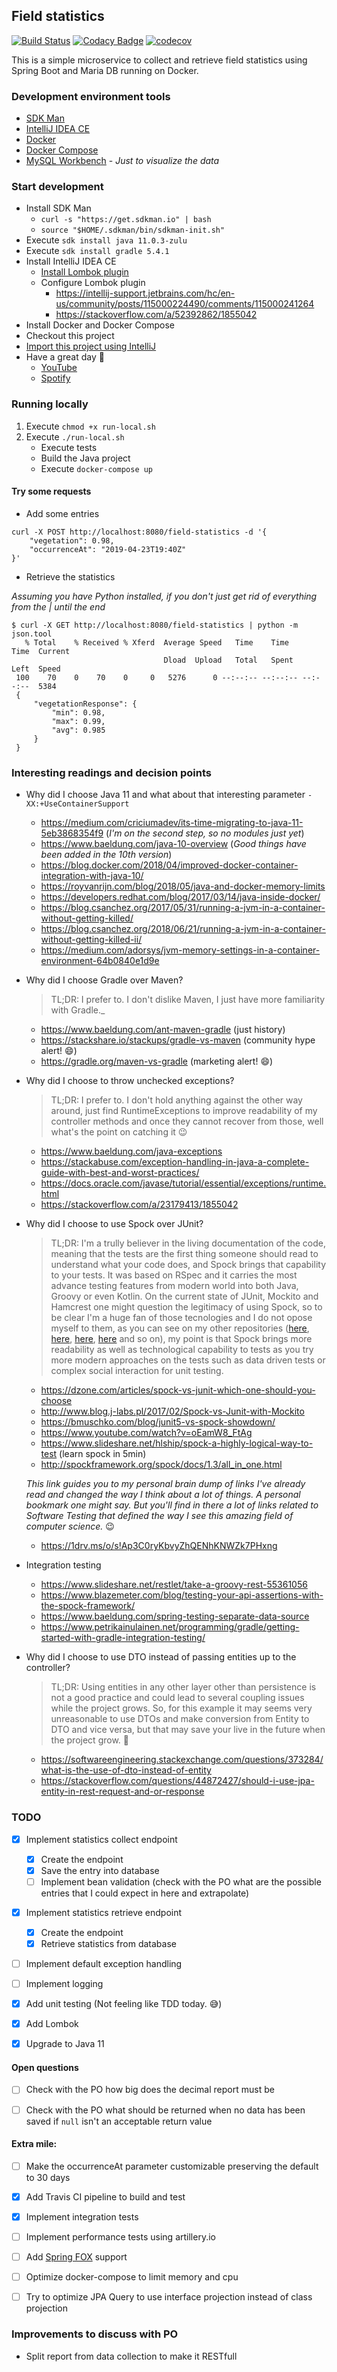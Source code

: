 ## Field statistics

[![Build Status](https://travis-ci.org/danielpsf/fields-statistics.svg?branch=master)](https://travis-ci.org/danielpsf/fields-statistics)
[![Codacy Badge](https://api.codacy.com/project/badge/Grade/30207d739ffd4aa9a05aa1b86ba45d97)](https://app.codacy.com/app/danielpsf/fields-statistics?utm_source=github.com&utm_medium=referral&utm_content=danielpsf/fields-statistics&utm_campaign=Badge_Grade_Dashboard)
[![codecov](https://codecov.io/gh/danielpsf/fields-statistics/branch/master/graph/badge.svg)](https://codecov.io/gh/danielpsf/fields-statistics)

This is a simple microservice to collect and retrieve field statistics using Spring Boot and Maria DB running on Docker.



### Development environment tools

- [SDK Man](https://sdkman.io/) 
- [IntelliJ IDEA CE](https://www.jetbrains.com/idea/download)
- [Docker](https://docs.docker.com/install/)
- [Docker Compose](https://docs.docker.com/compose/install/)
- [MySQL Workbench](https://dev.mysql.com/downloads/workbench/) - _Just to visualize the data_


### Start development

- Install SDK Man
    - `curl -s "https://get.sdkman.io" | bash`
    - `source "$HOME/.sdkman/bin/sdkman-init.sh"`
- Execute `sdk install java 11.0.3-zulu`
- Execute `sdk install gradle 5.4.1`
- Install IntelliJ IDEA CE
    - [Install Lombok plugin](https://projectlombok.org/setup/intellij)
    - Configure Lombok plugin
        - https://intellij-support.jetbrains.com/hc/en-us/community/posts/115000224490/comments/115000241264
        - https://stackoverflow.com/a/52392862/1855042
- Install Docker and Docker Compose
- Checkout this project
- [Import this project using IntelliJ](https://www.jetbrains.com/help/idea/gradle.html#gradle_import_project_start)
- Have a great day :grimacing:
    - [YouTube](https://www.youtube.com/watch?v=-crsuEOlUO0&list=PLuIL0d4Qk6YOWHEmesQC1FNYM4bJ5jPWJ)
    - [Spotify](https://open.spotify.com/playlist/37i9dQZF1DX7KNKjOK0o75)

### Running locally

1. Execute `chmod +x run-local.sh`
2. Execute `./run-local.sh`
    - Execute tests
    - Build the Java project
    - Execute `docker-compose up`

#### Try some requests

- Add some entries

```
curl -X POST http://localhost:8080/field-statistics -d '{
    "vegetation": 0.98,
    "occurrenceAt": "2019-04-23T19:40Z"
}'
```

- Retrieve the statistics

_Assuming you have Python installed, if you don't just get rid of everything from the | until the end_

```
$ curl -X GET http://localhost:8080/field-statistics | python -m json.tool
   % Total    % Received % Xferd  Average Speed   Time    Time     Time  Current
                                  Dload  Upload   Total   Spent    Left  Speed
 100    70    0    70    0     0   5276      0 --:--:-- --:--:-- --:--:--  5384
 {
     "vegetationResponse": {
         "min": 0.98,
         "max": 0.99,
         "avg": 0.985
     }
 }
```

### Interesting readings and decision points

- Why did I choose Java 11 and what about that interesting parameter `-XX:+UseContainerSupport`
    - https://medium.com/criciumadev/its-time-migrating-to-java-11-5eb3868354f9 (_I'm on the second step, so no modules just yet_)
    - https://www.baeldung.com/java-10-overview (_Good things have been added in the 10th version_)
    - https://blog.docker.com/2018/04/improved-docker-container-integration-with-java-10/
    - https://royvanrijn.com/blog/2018/05/java-and-docker-memory-limits
    - https://developers.redhat.com/blog/2017/03/14/java-inside-docker/
    - https://blog.csanchez.org/2017/05/31/running-a-jvm-in-a-container-without-getting-killed/
    - https://blog.csanchez.org/2018/06/21/running-a-jvm-in-a-container-without-getting-killed-ii/
    - https://medium.com/adorsys/jvm-memory-settings-in-a-container-environment-64b0840e1d9e

- Why did I choose Gradle over Maven?

    > TL;DR: I prefer to. I don't dislike Maven, I just have more familiarity with Gradle._
    
    - https://www.baeldung.com/ant-maven-gradle (just history)
    - https://stackshare.io/stackups/gradle-vs-maven (community hype alert! :smile:)
    - https://gradle.org/maven-vs-gradle (marketing alert! :smile:)

- Why did I choose to throw unchecked exceptions?

    > TL;DR: I prefer to. I don't hold anything against the other way around, just find RuntimeExceptions to improve
    > readability of my controller methods and once they cannot recover from those, well what's the point on catching it :wink:

    - https://www.baeldung.com/java-exceptions
    - https://stackabuse.com/exception-handling-in-java-a-complete-guide-with-best-and-worst-practices/
    - https://docs.oracle.com/javase/tutorial/essential/exceptions/runtime.html
    - https://stackoverflow.com/a/23179413/1855042

- Why did I choose to use Spock over JUnit?
    > TL;DR: I'm a trully believer in the living documentation of the code, meaning that the tests are the first thing
    > someone should read to understand what your code does, and Spock brings that capability to your tests. It was based
    > on RSpec and it carries the most advance testing features from modern world into both Java, Groovy or even Kotlin.
    > On the current state of JUnit, Mockito and Hamcrest one might question the legitimacy of using Spock, so to be clear
    > I'm a huge fan of those tecnologies and I do not opose myself to them, as you can see on my other repositories ([here](https://github.com/danielpsf/java-design-patterns/blob/master/builder/src/test/java/com/danielpsf/labs/BuilderSpec.java), [here](https://github.com/danielpsf/java-design-patterns/blob/master/command/src/test/java/com/danielpsf/lab/FleetSpec.java), [here](https://github.com/danielpsf/java-design-patterns/blob/master/command/src/test/java/com/danielpsf/lab/AdmiralSpec.java), [here](https://github.com/danielpsf/java-design-patterns/blob/master/composite/src/test/java/com/danielpsf/labs/CompositeSpec.java) and so on), my point is that
    > Spock brings more readability as well as technological capability to tests as you try more modern approaches on the tests such as data driven tests or complex social interaction for unit testing.

    - https://dzone.com/articles/spock-vs-junit-which-one-should-you-choose
    - http://www.blog.j-labs.pl/2017/02/Spock-vs-Junit-with-Mockito
    - https://bmuschko.com/blog/junit5-vs-spock-showdown/
    - https://www.youtube.com/watch?v=oEamW8_FtAg
    - https://www.slideshare.net/hlship/spock-a-highly-logical-way-to-test (learn spock in 5min)
    - http://spockframework.org/spock/docs/1.3/all_in_one.html
    
    _This link guides you to my personal brain dump of links I've already read and changed the way I think about a lot of
    things. A personal bookmark one might say. But you'll find in there a lot of links related to Software Testing that
    defined the way I see this amazing field of computer science._ :wink:
    - https://1drv.ms/o/s!Ap3C0ryKbvyZhQENhKNWZk7PHxng
    
    

- Integration testing
    - https://www.slideshare.net/restlet/take-a-groovy-rest-55361056
    - https://www.blazemeter.com/blog/testing-your-api-assertions-with-the-spock-framework/
    - https://www.baeldung.com/spring-testing-separate-data-source
    - https://www.petrikainulainen.net/programming/gradle/getting-started-with-gradle-integration-testing/

- Why did I choose to use DTO instead of passing entities up to the controller?

    > TL;DR: Using entities in any other layer other than persistence is not a good practice and could lead to several
    > coupling issues while the project grows. So, for this example it may seems very unreasonable to use DTOs and make
    > conversion from Entity to DTO and vice versa, but that may save your live in the future when the project grow. :grimacing:

    - https://softwareengineering.stackexchange.com/questions/373284/what-is-the-use-of-dto-instead-of-entity
    - https://stackoverflow.com/questions/44872427/should-i-use-jpa-entity-in-rest-request-and-or-response


### TODO

- [X] Implement statistics collect endpoint
    - [X] Create the endpoint
    - [X] Save the entry into database
    - [ ] Implement bean validation (check with the PO what are the possible entries that I could expect in here and extrapolate)
- [X] Implement statistics retrieve endpoint
    - [X] Create the endpoint
    - [X] Retrieve statistics from database
- [ ] Implement default exception handling
- [ ] Implement logging
- [X] Add unit testing (Not feeling like TDD today. :sweat_smile:)
- [X] Add Lombok
- [X] Upgrade to Java 11


#### Open questions

- [ ] Check with the PO how big does the decimal report must be
- [ ] Check with the PO what should be returned when no data has been saved if `null` isn't an acceptable return value


#### Extra mile:

- [ ] Make the occurrenceAt parameter customizable preserving the default to 30 days
- [X] Add Travis CI pipeline to build and test
- [X] Implement integration tests
- [ ] Implement performance tests using artillery.io
- [ ] Add [Spring FOX](https://www.baeldung.com/swagger-2-documentation-for-spring-rest-api) support
- [ ] Optimize docker-compose to limit memory and cpu
- [ ] Try to optimize JPA Query to use interface projection instead of class projection


### Improvements to discuss with PO
- Split report from data collection to make it RESTfull
